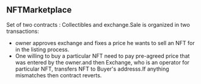 
## NFTMarketplace 

Set of two contracts : Collectibles and exchange.Sale is organized in two transactions:
* owner approves exchange and fixes a price he wants to sell an NFT for in the listing process.
* One willing to buy a particular NFT need to pay pre-agreed price that was entered by the owner.and then  Exchange, who is an operator for particular NFT, transfers NFT to Buyer's addresss.If anything mismatches then contract reverts. 
 

```
